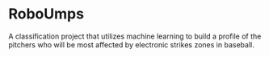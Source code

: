 # RoboUmps
A classification project that utilizes machine learning to build a profile of the pitchers who will be most affected by electronic strikes zones in baseball.
